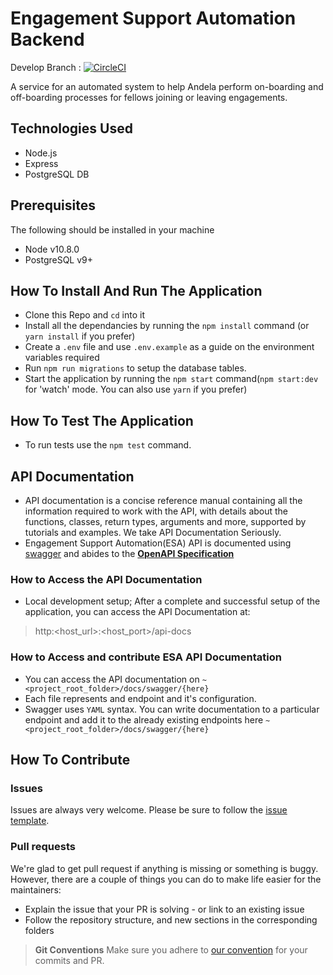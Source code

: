 # Engagement Support Automation Backend
Develop Branch :
[![CircleCI](https://circleci.com/gh/andela/bp-esa-backend/tree/develop.svg?style=svg)](https://circleci.com/gh/andela/bp-esa-backend/tree/develop)

A service for an automated system to help Andela perform on-boarding and off-boarding processes for fellows joining or leaving engagements.

## Technologies Used
- Node.js
- Express
- PostgreSQL DB

## Prerequisites
The following should be installed in your machine
- Node v10.8.0
- PostgreSQL v9+

## How To Install And Run The Application

* Clone this Repo and `cd` into it
* Install all the dependancies by running the `npm install` command (or `yarn install` if you prefer)
* Create a `.env` file and use `.env.example` as a guide on the environment variables required
* Run `npm run migrations` to setup the database tables.
* Start the application by running the `npm start` command(`npm start:dev` for 'watch' mode. You can also use `yarn` if you prefer)

## How To Test The Application

* To run tests use the `npm test` command.

## API Documentation
*  API documentation is a concise reference manual containing all the information required to work with the API, with details about the functions, classes, return types, arguments and more, supported by tutorials and examples. We take API Documentation Seriously.
* Engagement Support Automation(ESA) API is documented using [swagger](https://swagger.io/) and abides to the [**OpenAPI Specification**](https://swagger.io/specification/)
### How to Access the API Documentation
* Local development setup; After a complete and successful setup of the application, you can access the API Documentation at:
> http:<host_url>:<host_port>/api-docs
### How to Access and contribute ESA API Documentation
* You can access the API documentation on `~<project_root_folder>/docs/swagger/{here}`
* Each file represents and endpoint and it's configuration.
* Swagger uses `YAML` syntax. You can write documentation to a particular endpoint and add it to the already existing endpoints here `~<project_root_folder>/docs/swagger/{here}`

## How To Contribute

### Issues
Issues are always very welcome. Please be sure to follow the [issue template](https://github.com/andela/engineering-playbook/issues/new).

### Pull requests
We're glad to get pull request if anything is missing or something is buggy. However, there are a couple of things you can do to make life easier for the maintainers:

- Explain the issue that your PR is solving - or link to an existing issue
- Follow the repository structure, and new sections in the corresponding folders

>**Git Conventions**
>Make sure you adhere to [our convention](https://github.com/andela/engineering-playbook/tree/master/5.%20Developing/Conventions#commit-message) for your commits and PR.

